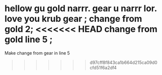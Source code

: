 hellow gu gold narrr.
gear u narrr lor.
love you krub gear ;
change from gold 2;
<<<<<<< HEAD
change from gold line 5 ;
=======
Make change from gear in line 5
>>>>>>> d97cff8f843ca1b664d215ca09d0cfd51f6a2df4
